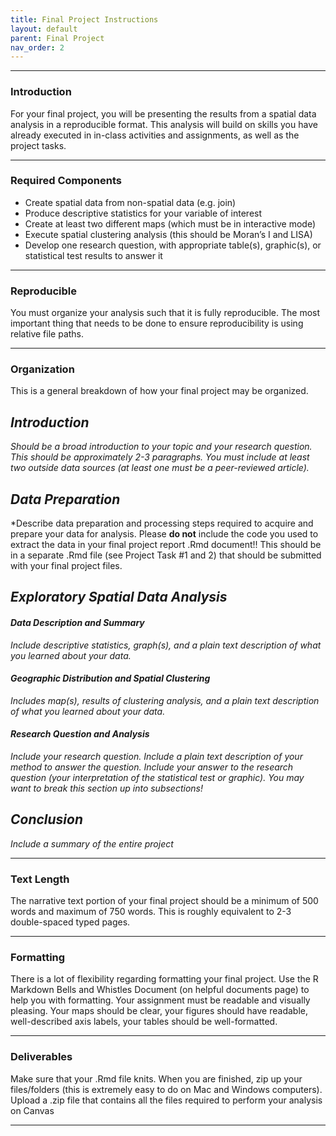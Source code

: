 ```yaml
---
title: Final Project Instructions
layout: default
parent: Final Project
nav_order: 2
---
```



<style>
div.blue { background-color:#ffdad2; padding: 10px 10px 3px 10px;}
</style>

------------------------------------------------------------------------

### Introduction

For your final project, you will be presenting the results from a
spatial data analysis in a reproducible format. This analysis will build on skills you have already executed in in-class activities and assignments, as well as the project tasks. 

------------------------------------------------------------------------

### Required Components
-   Create spatial data from non-spatial data (e.g. join)
-   Produce descriptive statistics for your variable of interest
-   Create at least two different maps (which must be in interactive mode)
-   Execute spatial clustering analysis (this should be Moran’s I and LISA)
-   Develop one research question, with appropriate table(s),
    graphic(s), or statistical test results to answer it

------------------------------------------------------------------------

### Reproducible

You must organize your analysis such that it is fully reproducible. The most important thing that needs to be done to ensure reproducibility is using relative file paths. 


------------------------------------------------------------------------


### Organization

This is a general breakdown of how your final project may be organized. 

## *Introduction*

*Should be a broad introduction to your topic and your research question. This should be approximately 2-3 paragraphs. You must include at least two outside data sources (at least one must be a peer-reviewed article).*

## *Data Preparation*

*Describe data preparation and processing steps required to acquire and prepare your data for analysis. Please **do not** include the code you used to extract the data in your final project report .Rmd document!! This
should be in a separate .Rmd file (see Project Task \#1 and 2) that
should be submitted with your final project files.


## *Exploratory Spatial Data Analysis*

#### *Data Description and Summary*

*Include descriptive statistics, graph(s), and a plain text description of what you
learned about your data.*

#### *Geographic Distribution and Spatial Clustering*

*Includes map(s), results of clustering analysis, and a plain text
description of what you learned about your data.*

#### *Research Question and Analysis*

*Include your research question. Include a plain text description of
your method to answer the question. Include your answer to the research
question (your interpretation of the statistical test or graphic). You
may want to break this section up into subsections!*

## *Conclusion*

*Include a summary of the entire project*


------------------------------------------------------------------------

### Text Length

The narrative text portion of your final project should be a minimum of
500 words and maximum of 750 words. This is roughly equivalent to 2-3
double-spaced typed pages.

------------------------------------------------------------------------

### Formatting

There is a lot of flexibility regarding formatting your final project. Use the R Markdown Bells and Whistles Document (on helpful documents page) to help you with formatting. Your assignment must be readable and visually pleasing. Your maps should be clear, your figures should have readable, well-described axis labels, your tables should be well-formatted.  

------------------------------------------------------------------------

### Deliverables

Make sure that your .Rmd file knits. When you are finished, zip up your
files/folders (this is extremely easy to do on Mac and Windows
computers). Upload a .zip file that contains all the files required to
perform your analysis on Canvas

------------------------------------------------------------------------
